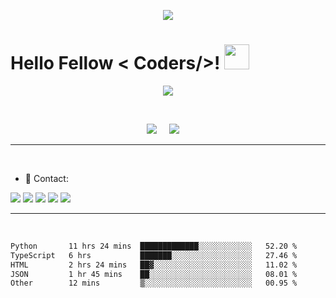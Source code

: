 <p align="center">
  <img src="https://capsule-render.vercel.app/api?type=waving&color=gradient&height=90"/>
</p>

<h1> Hello Fellow < Coders/>! <img src = "https://raw.githubusercontent.com/MartinHeinz/MartinHeinz/master/wave.gif" width = 40> </h1>

<p align='center'>
<img src="https://readme-typing-svg.herokuapp.com?color=%2336BCF7&size=25&center=true&vCenter=true&width=433&height=75&lines=I'm+Felipe+Adeildo;Computer+Science+Student;@sr-pato">
</p>

<br>

<p align='center'>
<img src="https://komarev.com/ghpvc/?username=felipeadeildo">&nbsp;&nbsp;&nbsp;&nbsp;
<img src="https://img.shields.io/github/followers/felipeadeildo?style=social">&nbsp;&nbsp;&nbsp;&nbsp;
</p>


<hr>
<br>

- 📱 Contact:

<a href="https://linkedin.com/in/felipe.adeildo"><img src="https://img.shields.io/badge/LinkedIn-0077B5?style=for-the-badge&logo=linkedin&logoColor=white"></a>
<a href="mailto:oie.eu.sou.um@gmail.com"><img src="https://img.shields.io/badge/Gmail-D14836?style=for-the-badge&logo=gmail&logoColor=white"></a>
<a href="mailto:felipe.adeildo@proton.me"><img src="https://img.shields.io/badge/ProtonMail-8B89CC?style=for-the-badge&logo=protonmail&logoColor=white"></a>
<a href="https://api.whatsapp.com/send?phone=558294011841"><img src="https://img.shields.io/badge/WhatsApp-25D366?style=for-the-badge&logo=whatsapp&logoColor=white"></a>
<a href="https://github.com/felipeadeildo"><img src="https://img.shields.io/badge/GitHub-100000?style=for-the-badge&logo=github&logoColor=white"></a>



<hr><br>
  

<!--START_SECTION:waka-->

```txt
Python       11 hrs 24 mins  █████████████░░░░░░░░░░░░   52.20 %
TypeScript   6 hrs           ███████░░░░░░░░░░░░░░░░░░   27.46 %
HTML         2 hrs 24 mins   ██▓░░░░░░░░░░░░░░░░░░░░░░   11.02 %
JSON         1 hr 45 mins    ██░░░░░░░░░░░░░░░░░░░░░░░   08.01 %
Other        12 mins         ▒░░░░░░░░░░░░░░░░░░░░░░░░   00.95 %
```

<!--END_SECTION:waka-->
